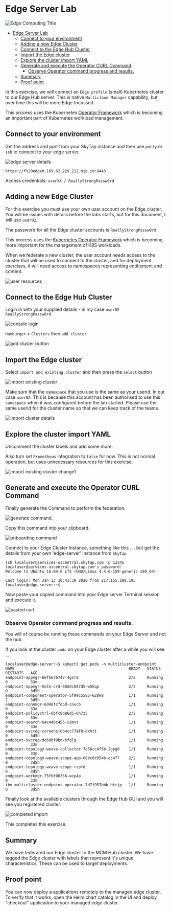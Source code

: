 # Edge Server Lab

![Edge Computing Title](images/2020/01/edge-computing-title.png)

<!-- TOC -->

- [Edge Server Lab](#edge-server-lab)
  - [Connect to your environment](#connect-to-your-environment)
  - [Adding a new Edge Cluster](#adding-a-new-edge-cluster)
  - [Connect to the Edge Hub Cluster](#connect-to-the-edge-hub-cluster)
  - [Import the Edge cluster](#import-the-edge-cluster)
  - [Explore the cluster import YAML](#explore-the-cluster-import-yaml)
  - [Generate and execute the Operator CURL Command](#generate-and-execute-the-operator-curl-command)
    - [Observe Operator command progress and results.](#observe-operator-command-progress-and-results)
  - [Summary](#summary)
  - [Proof point](#proof-point)

<!-- /TOC -->

In this exercise, we will connect an `Edge profile` (small) Kubernetes cluster to our Edge Hub server. This is native `Multicloud Manager` capability, but over time this will be more Edge focussed.

This process uses the Kubernetes [Operator Framework](https://github.com/operator-framework) which is becoming an important part of Kubernetes workload management.

## Connect to your environment

Get the address and port from your SkyTap instance and then use `putty` or `ssh` to connect to your edge server.

![edge server details](images/2020/01/edge-server-details.png)

`https://fs20edgem.169.62.229.212.nip.io:8443`

Access credentials: `userXX / ReallyStrongPassw0rd`

## Adding a new Edge Cluster

For this exercise you must use your own user account on the Edge cluster. You will be issues with details before the labs starts, but for this document, I will use `user02`.

The password for all the Edge cluster accounts is `ReallyStrongPassw0rd`

This process uses the [Kubernetes Operator Framework](https://github.com/operator-framework/getting-started) which is becoming more important for the management of K8S workloads.

When we federate a new cluster, the user account needs access to the cluster that will be used to connect to the cluster, and for deployment exercises, it will need access to namespaces representing entitlement and content.

![user resources](images/2020/01/user-resources.png)

## Connect to the Edge Hub Cluster

Login in with your supplied details - in my case `user02` `ReallyStrongPassw0rd`

![console login](images/2020/01/console-login.png)

`Hamburger` > `Clusters` then `add cluster`

![add cluster button](images/2020/01/add-cluster-button.png)

## Import the Edge cluster

Select `import and existing cluster` and then press the `select` button

![import existing cluster](images/2020/01/import-existing-cluster.png)

Make sure that the `namespace` that you use is the same as your userid. In our case `user02`. This is because this account has been authorised to use this `namespace` when it was configured before the lab started. Please use the same userid for the cluster name so that we can keep track of the teams.

![import cluster details](images/2020/01/import-cluster-details.png)

## Explore the cluster import YAML

Uncomment the cluster labels and add some more.

Also turn set `Prometheus` integration to `false` for now. This is not normal operation, but uses unnecessary resources for this exercise.

![import existing cluster change1](images/2020/01/2020-01-13-12-32-32.png)

## Generate and execute the Operator CURL Command

Finally generate the Command to perform the federation.

![generate command](images/2020/01/generate-command.png).

Copy this command into your clipboard.

![onboarding command](images/2020/01/onboarding-command.png)

Connect to your Edge Cluster Instance, something like this .... but get the details from your own 'edge-server' instance from `SkyTap`

```
ssh localuser@services-uscentral.skytap.com -p 12345
localuser@services-uscentral.skytap.com's password:
Welcome to Ubuntu 16.04.6 LTS (GNU/Linux 4.4.0-159-generic x86_64)
.
Last login: Mon Jan 13 10:41:38 2020 from 217.155.198.195
localuser@edge-server:~$
```

Now paste your copied command into your Edge server Terminal session and execute it.

![pasted curl](images/2020/01/2020-01-11-13-32-13.png)

### Observe Operator command progress and results.

You will of course be running these commands on your Edge Server and not the hub.

If you look at the cluster `pods` on your Edge cluster after a while you will see ...

```
localuser@edge-server:~$ kubectl get pods -n multicluster-endpoint
NAME                                                  READY   STATUS        RESTARTS   AGE
endpoint-appmgr-66f667b747-4gzr8                      2/2     Running       0          33m
endpoint-appmgr-helm-crd-68ddc687d5-w5kqp             2/2     Running       0          3d5h
endpoint-component-operator-5f99c5585-628k8           1/1     Running       2          3d5h
endpoint-connmgr-6d46fcfdbd-cnvcb                     1/1     Running       0          33m
endpoint-policyctrl-6bfc8b86d5-6h7z5                  2/2     Running       0          33m
endpoint-search-64c446c455-x2mvt                      1/1     Running       0          33m
endpoint-svcreg-coredns-6b4cc779f8-dxhtt              1/1     Running       0          3d5h
endpoint-svcreg-dc69bf8bd-bfqlg                       1/1     Running       0          33m
endpoint-topology-weave-collector-7d56cc4f5b-2gpg8    1/1     Running       0          33m
endpoint-topology-weave-scope-app-66bc8c954b-qc477    2/2     Running       0          3d5h
endpoint-topology-weave-scope-rspfd                   1/1     Running       0          3d5h
endpoint-workmgr-75fbf96f56-wcp4p                     1/1     Running       0          33m
ibm-multicluster-endpoint-operator-7d7f957bbb-htrjp   1/1     Running       0          3d5h

```

Finally look at the available clusters through the Edge Hub GUI and you will see you registered cluster.

![completed import](images/2020/01/completed-cluster-import.png)

This completes this exercise.

## Summary

We have federated our Edge cluster to the MCM Hub cluster. We have tagged the Edge cluster with labels that represent it's unique characteristics. These can be used to target deployments.

## Proof point

You can now deploy a applications remotely to the managed edge cluster. To verify that it works, open the Helm chart catalog in the UI and deploy "checkout" application to your managed edge cluster.


